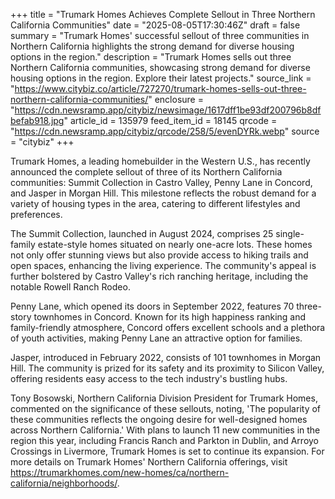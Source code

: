 +++
title = "Trumark Homes Achieves Complete Sellout in Three Northern California Communities"
date = "2025-08-05T17:30:46Z"
draft = false
summary = "Trumark Homes' successful sellout of three communities in Northern California highlights the strong demand for diverse housing options in the region."
description = "Trumark Homes sells out three Northern California communities, showcasing strong demand for diverse housing options in the region. Explore their latest projects."
source_link = "https://www.citybiz.co/article/727270/trumark-homes-sells-out-three-northern-california-communities/"
enclosure = "https://cdn.newsramp.app/citybiz/newsimage/1617dff1be93df200796b8dfbefab918.jpg"
article_id = 135979
feed_item_id = 18145
qrcode = "https://cdn.newsramp.app/citybiz/qrcode/258/5/evenDYRk.webp"
source = "citybiz"
+++

<p>Trumark Homes, a leading homebuilder in the Western U.S., has recently announced the complete sellout of three of its Northern California communities: Summit Collection in Castro Valley, Penny Lane in Concord, and Jasper in Morgan Hill. This milestone reflects the robust demand for a variety of housing types in the area, catering to different lifestyles and preferences.</p><p>The Summit Collection, launched in August 2024, comprises 25 single-family estate-style homes situated on nearly one-acre lots. These homes not only offer stunning views but also provide access to hiking trails and open spaces, enhancing the living experience. The community's appeal is further bolstered by Castro Valley's rich ranching heritage, including the notable Rowell Ranch Rodeo.</p><p>Penny Lane, which opened its doors in September 2022, features 70 three-story townhomes in Concord. Known for its high happiness ranking and family-friendly atmosphere, Concord offers excellent schools and a plethora of youth activities, making Penny Lane an attractive option for families.</p><p>Jasper, introduced in February 2022, consists of 101 townhomes in Morgan Hill. The community is prized for its safety and its proximity to Silicon Valley, offering residents easy access to the tech industry's bustling hubs.</p><p>Tony Bosowski, Northern California Division President for Trumark Homes, commented on the significance of these sellouts, noting, 'The popularity of these communities reflects the ongoing desire for well-designed homes across Northern California.' With plans to launch 11 new communities in the region this year, including Francis Ranch and Parkton in Dublin, and Arroyo Crossings in Livermore, Trumark Homes is set to continue its expansion. For more details on Trumark Homes' Northern California offerings, visit <a href='https://trumarkhomes.com/new-homes/ca/northern-california/neighborhoods/' rel='nofollow' target='_blank'>https://trumarkhomes.com/new-homes/ca/northern-california/neighborhoods/</a>.</p>